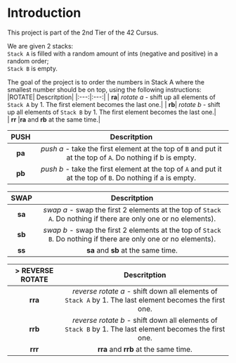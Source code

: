 # Introduction

This project is part of the 2nd Tier of the 42 Cursus.  

We are given 2 stacks:   
`Stack A` is filled with a random amount of ints (negative and positive) in a random order;  
`Stack B` is empty.

The goal of the project is to order the numbers in Stack A where the smallest number should be on top, using the following instructions: 
|ROTATE| Descritption|
|:---:|:---:|
| **ra**| *rotate a* - shift up all elements of `Stack A` by 1. The first element becomes the last one.|
| **rb**| *rotate b* - shift up all elements of `Stack B` by 1. The first element becomes the last one.|  
| **rr** |**ra** and **rb** at the same time.|

|PUSH| Descritption|
|:---:|:---:
| **pa**| *push a* - take the first element at the top of `B` and put it at the top of `A`. Do nothing if b is empty.|
| **pb**| *push b* - take the first element at the top of `A` and put it at the top of `B`. Do nothing if a is empty.|

|SWAP| Descritption|
|:---:|:---:|
| **sa**| *swap a* - swap the first 2 elements at the top of `Stack A`. Do nothing if there are only one or no elements).|
| **sb**| *swap b* - swap the first 2 elements at the top of `Stack B`. Do nothing if there are only one or no elements).|
| **ss**|**sa** and **sb** at the same time.|

|> REVERSE ROTATE| Descritption|
|:---:|:---:|
| **rra**| *reverse rotate a* - shift down all elements of `Stack A` by 1. The last element becomes the first one.|  
| **rrb**| *reverse rotate b* - shift down all elements of `Stack B` by 1. The last element becomes the first one.|  
| **rrr**| **rra** and **rrb** at the same time.|  

